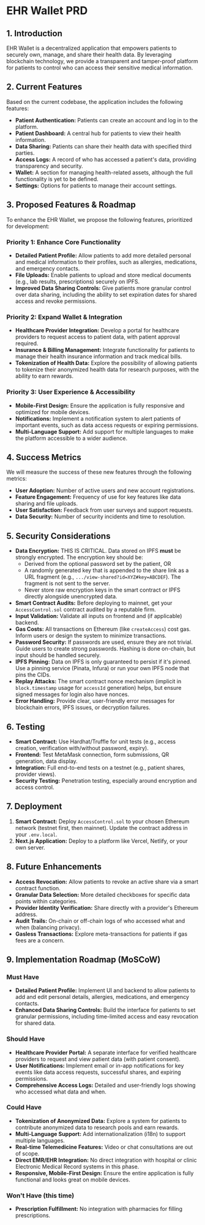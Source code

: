 # EHR Wallet PRD

## 1. Introduction

EHR Wallet is a decentralized application that empowers patients to securely own, manage, and share their health data. By leveraging blockchain technology, we provide a transparent and tamper-proof platform for patients to control who can access their sensitive medical information.

## 2. Current Features

Based on the current codebase, the application includes the following features:

*   **Patient Authentication:** Patients can create an account and log in to the platform.
*   **Patient Dashboard:** A central hub for patients to view their health information.
*   **Data Sharing:** Patients can share their health data with specified third parties.
*   **Access Logs:** A record of who has accessed a patient's data, providing transparency and security.
*   **Wallet:** A section for managing health-related assets, although the full functionality is yet to be defined.
*   **Settings:** Options for patients to manage their account settings.

## 3. Proposed Features & Roadmap

To enhance the EHR Wallet, we propose the following features, prioritized for development:

### Priority 1: Enhance Core Functionality

*   **Detailed Patient Profile:** Allow patients to add more detailed personal and medical information to their profiles, such as allergies, medications, and emergency contacts.
*   **File Uploads:** Enable patients to upload and store medical documents (e.g., lab results, prescriptions) securely on IPFS.
*   **Improved Data Sharing Controls:** Give patients more granular control over data sharing, including the ability to set expiration dates for shared access and revoke permissions.

### Priority 2: Expand Wallet & Integration

*   **Healthcare Provider Integration:** Develop a portal for healthcare providers to request access to patient data, with patient approval required.
*   **Insurance & Billing Management:** Integrate functionality for patients to manage their health insurance information and track medical bills.
*   **Tokenization of Health Data:** Explore the possibility of allowing patients to tokenize their anonymized health data for research purposes, with the ability to earn rewards.

### Priority 3: User Experience & Accessibility

*   **Mobile-First Design:** Ensure the application is fully responsive and optimized for mobile devices.
*   **Notifications:** Implement a notification system to alert patients of important events, such as data access requests or expiring permissions.
*   **Multi-Language Support:** Add support for multiple languages to make the platform accessible to a wider audience.

## 4. Success Metrics

We will measure the success of these new features through the following metrics:

*   **User Adoption:** Number of active users and new account registrations.
*   **Feature Engagement:** Frequency of use for key features like data sharing and file uploads.
*   **User Satisfaction:** Feedback from user surveys and support requests.
*   **Data Security:** Number of security incidents and time to resolution.

## 5. Security Considerations

*   **Data Encryption:** THIS IS CRITICAL. Data stored on IPFS **must** be strongly encrypted. The encryption key should be:
    *   Derived from the optional password set by the patient, OR
    *   A randomly generated key that is appended to the share link as a URL fragment (e.g., `.../view-shared?id=XYZ#key=ABCDEF`). The fragment is not sent to the server.
    *   Never store raw encryption keys in the smart contract or IPFS directly alongside unencrypted data.
*   **Smart Contract Audits:** Before deploying to mainnet, get your `AccessControl.sol` contract audited by a reputable firm.
*   **Input Validation:** Validate all inputs on frontend and (if applicable) backend.
*   **Gas Costs:** All transactions on Ethereum (like `createAccess`) cost gas. Inform users or design the system to minimize transactions.
*   **Password Security:** If passwords are used, ensure they are not trivial. Guide users to create strong passwords. Hashing is done on-chain, but input should be handled securely.
*   **IPFS Pinning:** Data on IPFS is only guaranteed to persist if it's pinned. Use a pinning service (Pinata, Infura) or run your own IPFS node that pins the CIDs.
*   **Replay Attacks:** The smart contract nonce mechanism (implicit in `block.timestamp` usage for `accessId` generation) helps, but ensure signed messages for login also have nonces.
*   **Error Handling:** Provide clear, user-friendly error messages for blockchain errors, IPFS issues, or decryption failures.

## 6. Testing

*   **Smart Contract:** Use Hardhat/Truffle for unit tests (e.g., access creation, verification with/without password, expiry).
*   **Frontend:** Test MetaMask connection, form submissions, QR generation, data display.
*   **Integration:** Full end-to-end tests on a testnet (e.g., patient shares, provider views).
*   **Security Testing:** Penetration testing, especially around encryption and access control.

## 7. Deployment

1.  **Smart Contract:** Deploy `AccessControl.sol` to your chosen Ethereum network (testnet first, then mainnet). Update the contract address in your `.env.local`.
2.  **Next.js Application:** Deploy to a platform like Vercel, Netlify, or your own server.

## 8. Future Enhancements

*   **Access Revocation:** Allow patients to revoke an active share via a smart contract function.
*   **Granular Data Selection:** More detailed checkboxes for specific data points within categories.
*   **Provider Identity Verification:** Share directly with a provider's Ethereum address.
*   **Audit Trails:** On-chain or off-chain logs of who accessed what and when (balancing privacy).
*   **Gasless Transactions:** Explore meta-transactions for patients if gas fees are a concern.

## 9. Implementation Roadmap (MoSCoW)

### Must Have
*   **Detailed Patient Profile:** Implement UI and backend to allow patients to add and edit personal details, allergies, medications, and emergency contacts.
*   **Enhanced Data Sharing Controls:** Build the interface for patients to set granular permissions, including time-limited access and easy revocation for shared data.

### Should Have
*   **Healthcare Provider Portal:** A separate interface for verified healthcare providers to request and view patient data (with patient consent).
*   **User Notifications:** Implement email or in-app notifications for key events like data access requests, successful shares, and expiring permissions.
*   **Comprehensive Access Logs:** Detailed and user-friendly logs showing who accessed what data and when.

### Could Have
*   **Tokenization of Anonymized Data:** Explore a system for patients to contribute anonymized data to research pools and earn rewards.
*   **Multi-Language Support:** Add internationalization (i18n) to support multiple languages.
*   **Real-time Telemedicine Features:** Video or chat consultations are out of scope.
*   **Direct EMR/EHR Integration:** No direct integration with hospital or clinic Electronic Medical Record systems in this phase.
*   **Responsive, Mobile-First Design:** Ensure the entire application is fully functional and looks great on mobile devices.

### Won't Have (this time)
*   **Prescription Fulfillment:** No integration with pharmacies for filling prescriptions.

